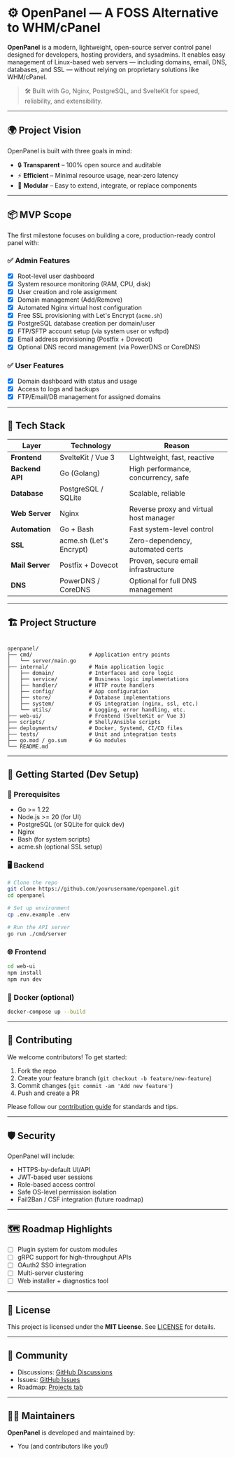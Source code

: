 
# ⚙️ OpenPanel — A FOSS Alternative to WHM/cPanel

**OpenPanel** is a modern, lightweight, open-source server control panel designed for developers, hosting providers, and sysadmins. It enables easy management of Linux-based web servers — including domains, email, DNS, databases, and SSL — without relying on proprietary solutions like WHM/cPanel.

> 🛠️ Built with Go, Nginx, PostgreSQL, and SvelteKit for speed, reliability, and extensibility.

---

## 🌍 Project Vision

OpenPanel is built with three goals in mind:

- 🔒 **Transparent** – 100% open source and auditable
- ⚡ **Efficient** – Minimal resource usage, near-zero latency
- 🧱 **Modular** – Easy to extend, integrate, or replace components

---

## 📦 MVP Scope

The first milestone focuses on building a core, production-ready control panel with:

### ✅ Admin Features
- [x] Root-level user dashboard
- [x] System resource monitoring (RAM, CPU, disk)
- [x] User creation and role assignment
- [x] Domain management (Add/Remove)
- [x] Automated Nginx virtual host configuration
- [x] Free SSL provisioning with Let's Encrypt (`acme.sh`)
- [x] PostgreSQL database creation per domain/user
- [x] FTP/SFTP account setup (via system user or vsftpd)
- [x] Email address provisioning (Postfix + Dovecot)
- [x] Optional DNS record management (via PowerDNS or CoreDNS)

### ✅ User Features
- [x] Domain dashboard with status and usage
- [x] Access to logs and backups
- [x] FTP/Email/DB management for assigned domains

---

## 🧱 Tech Stack

| Layer            | Technology         | Reason                                  |
|------------------|--------------------|-----------------------------------------|
| **Frontend**     | SvelteKit / Vue 3  | Lightweight, fast, reactive             |
| **Backend API**  | Go (Golang)        | High performance, concurrency, safe     |
| **Database**     | PostgreSQL / SQLite| Scalable, reliable                      |
| **Web Server**   | Nginx              | Reverse proxy and virtual host manager |
| **Automation**   | Go + Bash          | Fast system-level control               |
| **SSL**          | acme.sh (Let's Encrypt) | Zero-dependency, automated certs |
| **Mail Server**  | Postfix + Dovecot  | Proven, secure email infrastructure     |
| **DNS**          | PowerDNS / CoreDNS | Optional for full DNS management        |

---

## 🏗️ Project Structure

```

openpanel/
├── cmd/                  # Application entry points
│   └── server/main.go
├── internal/             # Main application logic
│   ├── domain/           # Interfaces and core logic
│   ├── service/          # Business logic implementations
│   ├── handler/          # HTTP route handlers
│   ├── config/           # App configuration
│   ├── store/            # Database implementations
│   ├── system/           # OS integration (nginx, ssl, etc.)
│   └── utils/            # Logging, error handling, etc.
├── web-ui/               # Frontend (SvelteKit or Vue 3)
├── scripts/              # Shell/Ansible scripts
├── deployments/          # Docker, Systemd, CI/CD files
├── tests/                # Unit and integration tests
├── go.mod / go.sum       # Go modules
└── README.md

````

---

## 🚀 Getting Started (Dev Setup)

### 🔧 Prerequisites
- Go >= 1.22
- Node.js >= 20 (for UI)
- PostgreSQL (or SQLite for quick dev)
- Nginx
- Bash (for system scripts)
- acme.sh (optional SSL setup)

### 🖥️ Backend
```bash
# Clone the repo
git clone https://github.com/yourusername/openpanel.git
cd openpanel

# Set up environment
cp .env.example .env

# Run the API server
go run ./cmd/server
````

### 🌐 Frontend

```bash
cd web-ui
npm install
npm run dev
```

### 🐳 Docker (optional)

```bash
docker-compose up --build
```

---

## 📌 Contributing

We welcome contributors! To get started:

1. Fork the repo
2. Create your feature branch (`git checkout -b feature/new-feature`)
3. Commit changes (`git commit -am 'Add new feature'`)
4. Push and create a PR

Please follow our [contribution guide](CONTRIBUTING.md) for standards and tips.

---

## 🛡 Security

OpenPanel will include:

* HTTPS-by-default UI/API
* JWT-based user sessions
* Role-based access control
* Safe OS-level permission isolation
* Fail2Ban / CSF integration (future roadmap)

---

## 🗺 Roadmap Highlights

* [ ] Plugin system for custom modules
* [ ] gRPC support for high-throughput APIs
* [ ] OAuth2 SSO integration
* [ ] Multi-server clustering
* [ ] Web installer + diagnostics tool

---

## 📄 License

This project is licensed under the **MIT License**. See [LICENSE](LICENSE) for details.

---

## 🤝 Community

* Discussions: [GitHub Discussions](https://github.com/yourusername/openpanel/discussions)
* Issues: [GitHub Issues](https://github.com/yourusername/openpanel/issues)
* Roadmap: [Projects tab](https://github.com/yourusername/openpanel/projects)

---

## 🙋‍♂️ Maintainers

**OpenPanel** is developed and maintained by:

* You (and contributors like you!)


